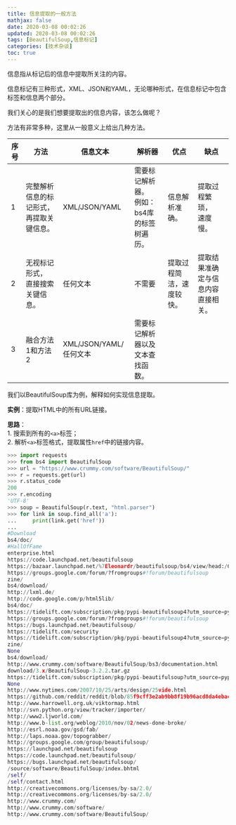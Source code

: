 ```yaml
---
title: 信息提取的一般方法
mathjax: false
date: 2020-03-08 00:02:26
updated: 2020-03-08 00:02:26
tags: [BeautifulSoup,信息标记]
categories: [技术杂谈]
toc: true
---
```


信息指从标记后的信息中提取所关注的内容。

信息标记有三种形式，XML、JSON和YAML，无论哪种形式，在信息标记中包含标签和信息两个部分。

我们关心的是我们想要提取出的信息内容，该怎么做呢？

方法有非常多种，这里从一般意义上给出几种方法。

| 序号 | 方法                                     | 信息文本               | 解析器                                         | 优点                     | 缺点                               |
| ---- | ---------------------------------------- | ---------------------- | ---------------------------------------------- | ------------------------ | ---------------------------------- |
| 1    | 完整解析信息的标记形式，再提取关键信息。 | XML/JSON/YAML          | 需要标记解析器。<br/>例如：bs4库的标签树遍历。 | 信息解析准确。           | 提取过程繁琐，<br/>速度慢。        |
| 2    | 无视标记形式，<br/>直接搜索关键信息。    | 任何文本               | 不需要                                         | 提取过程简洁，速度较快。 | 提取结果准确定与信息内容直接相关。 |
| 3    | 融合方法1和方法2                         | XML/JSON/YAML/任何文本 | 需要标记解析器以及文本查找函数。               |                          |                                    |

我们以BeautifulSoup库为例，解释如何实现信息提取。

<!--more-->

**实例**：提取HTML中的所有URL链接。

**思路**：<br/>1. 搜索到所有的`<a>`标签；<br/>2. 解析`<a>`标签格式，提取属性`href`中的链接内容。

```python
>>> import requests
>>> from bs4 import BeautifulSoup
>>> url = "https://www.crummy.com/software/BeautifulSoup/"
>>> r = requests.get(url)
>>> r.status_code
200
>>> r.encoding
'UTF-8'
>>> soup = BeautifulSoup(r.text, "html.parser")
>>> for link in soup.find_all('a'):
...     print(link.get('href'))
... 
#Download
bs4/doc/
#HallOfFame
enterprise.html
https://code.launchpad.net/beautifulsoup
https://bazaar.launchpad.net/%7Eleonardr/beautifulsoup/bs4/view/head:/CHANGELOG
https://groups.google.com/forum/?fromgroups#!forum/beautifulsoup
zine/
bs4/download/
http://lxml.de/
http://code.google.com/p/html5lib/
bs4/doc/
https://tidelift.com/subscription/pkg/pypi-beautifulsoup4?utm_source=pypi-beautifulsoup4&utm_medium=referral&utm_campaign=enterprise
https://groups.google.com/forum/?fromgroups#!forum/beautifulsoup
https://bugs.launchpad.net/beautifulsoup/
https://tidelift.com/security
https://tidelift.com/subscription/pkg/pypi-beautifulsoup4?utm_source=pypi-beautifulsoup4&utm_medium=referral&utm_campaign=website
zine/
None
bs4/download/
http://www.crummy.com/software/BeautifulSoup/bs3/documentation.html
download/3.x/BeautifulSoup-3.2.2.tar.gz
https://tidelift.com/subscription/pkg/pypi-beautifulsoup?utm_source=pypi-beautifulsoup&utm_medium=referral&utm_campaign=website
None
http://www.nytimes.com/2007/10/25/arts/design/25vide.html
https://github.com/reddit/reddit/blob/85f9cff3e2ab9bb8f19b96acd8da4ebacc079f04/r2/r2/lib/media.py
http://www.harrowell.org.uk/viktormap.html
http://svn.python.org/view/tracker/importer/
http://www2.ljworld.com/
http://www.b-list.org/weblog/2010/nov/02/news-done-broke/
http://esrl.noaa.gov/gsd/fab/
http://laps.noaa.gov/topograbber/
http://groups.google.com/group/beautifulsoup/
https://launchpad.net/beautifulsoup
https://code.launchpad.net/beautifulsoup/
https://bugs.launchpad.net/beautifulsoup/
/source/software/BeautifulSoup/index.bhtml
/self/
/self/contact.html
http://creativecommons.org/licenses/by-sa/2.0/
http://creativecommons.org/licenses/by-sa/2.0/
http://www.crummy.com/
http://www.crummy.com/software/
http://www.crummy.com/software/BeautifulSoup/
```

